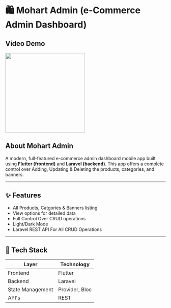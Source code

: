 # 🛍️ Mohart Admin (e-Commerce Admin Dashboard)

<h2> Video Demo </h2>

<p align="left">
  <img src="https://github.com/mibra-heem/ecommerce_admin_app/blob/main/assets/gif/mohart-admin-demo.gif" width="250" />
</p>

## About Mohart Admin

A modern, full-featured e-commerce admin dashboard mobile app built using **Flutter (frontend)** and **Laravel (backend)**. This app offers a complete control over Adding, Updating & Deleting the products, categories, and banners.

---

## ✨ Features

- All Products, Catgories & Banners listing
- View options for detailed data
- Full Control Over CRUD operations
- Light/Dark Mode
- Laravel REST API For All CRUD Operations

---

## 📂 Tech Stack

| Layer                | Technology       |
|----------------------|------------------|
| Frontend             | Flutter          |
| Backend              | Laravel          |
| State Management     | Provider, Bloc   |
| API's                | REST             |
